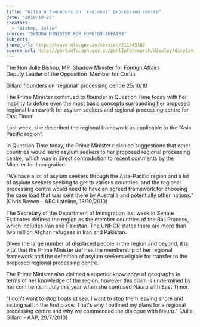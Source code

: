 ```yaml
---
title: "Gillard flounders on 'regional' processing centre"
date: "2010-10-25"
creators:
  - "Bishop, Julie"
source: "SHADOW MINISTER FOR FOREIGN AFFAIRS"
subjects:
trove_url: http://trove.nla.gov.au/version/211345162
source_url: http://parlinfo.aph.gov.au/parlInfo/search/display/display.w3p;query=Id%3A%22media/pressrel/314535%22
---
```


 The Hon Julie Bishop, MP  Shadow Minister for Foreign Affairs  Deputy Leader of the Opposition  Member for Curtin 

 Gillard flounders on 'regional'  processing centre   25/10/10  

 The Prime Minister continued to flounder in Question Time today with her inability to  define even the most basic concepts surrounding her proposed regional framework for  asylum seekers and regional processing centre for East Timor.  

 Last week, she described the regional framework as applicable to the “Asia Pacific  region”. 

 In Question Time today, the Prime Minister ridiculed suggestions that other countries  would send asylum seekers to her proposed regional processing centre, which was in  direct contradiction to recent comments by the Minister for Immigration. 

 “We have a lot of asylum seekers through the Asia-Pacific region and a lot of asylum  seekers seeking to get to various countries, and the regional processing centre would  need to have an agreed framework for choosing the case load that was sent there by  Australia and potentially other nations.” (Chris Bowen - ABC Lateline, 13/10/2010)  

 The Secretary of the Department of Immigration last week in Senate Estimates  defined the region as the member countries of the Bali Process, which includes Iran  and Pakistan. The UNHCR states there are more than two million Afghan refugees in  Iran and Pakistan. 

 Given the large number of displaced people in the region and beyond, it is vital that  the Prime Minister defines the membership of her regional framework and the  definition of asylum seekers eligible for transfer to the proposed regional processing  centre. 

 The Prime Minister also claimed a superior knowledge of geography in terms of her  knowledge of the region, however this claim is undermined by her comments in July  this year when she confused Nauru with East Timor. 

 "I don't want to stop boats at sea, I want to stop them leaving shore and setting sail in  the first place. That's why I outlined my plans for a regional processing centre and  why we commenced the dialogue with Nauru." (Julia Gillard - AAP, 29/7/2010)  

  


